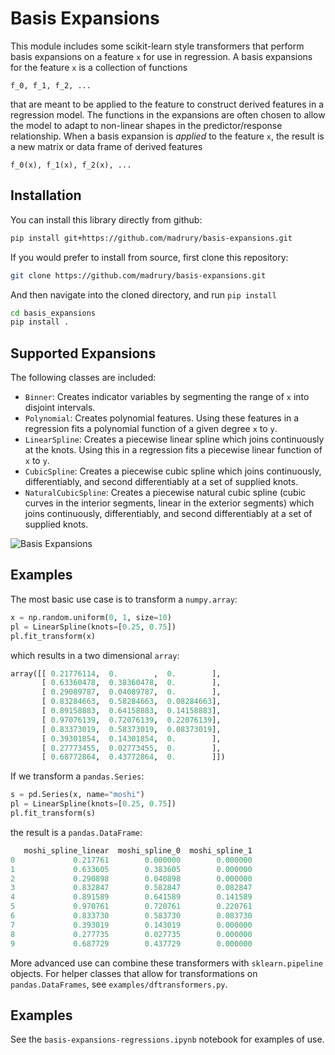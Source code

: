 # Basis Expansions

This module includes some scikit-learn style transformers that perform basis expansions on a feature `x` for use in regression. A basis expansions for the feature `x` is
a collection of functions

    f_0, f_1, f_2, ...

that are meant to be applied to the feature to construct derived features in a
regression model.  The functions in the expansions are often chosen to allow
the model to adapt to non-linear shapes in the predictor/response relationship.
When a basis expansion is *applied* to the feature `x`, the result is a new
matrix or data frame of derived features

    f_0(x), f_1(x), f_2(x), ...

## Installation

You can install this library directly from github:

```bash
pip install git+https://github.com/madrury/basis-expansions.git
```

If you would prefer to install from source, first clone this repository:

```bash
git clone https://github.com/madrury/basis-expansions.git
```

And then navigate into the cloned directory, and run `pip install`

```bash
cd basis_expansions
pip install .
```

## Supported Expansions

The following classes are included:

  - `Binner`: Creates indicator variables by segmenting the range of `x` into disjoint intervals.
  - `Polynomial`: Creates polynomial features.  Using these features in a regression fits a polynomial function of a given degree `x` to `y`.
  - `LinearSpline`: Creates a piecewise linear spline which joins continuously at the knots.  Using this in a regression fits a piecewise linear function of `x` to `y`.
  - `CubicSpline`: Creates a piecewise cubic spline which joins continuously, differentiably, and second differentiably at a set of supplied knots.
  - `NaturalCubicSpline`: Creates a piecewise natural cubic spline (cubic curves in the interior segments, linear in the exterior segments) which joins continuously, differentiably, and second differentiably at a set of supplied knots.

![Basis Expansions](examples/img/basis-expansions.png)


## Examples

The most basic use case is to transform a `numpy.array`:

```python
x = np.random.uniform(0, 1, size=10)
pl = LinearSpline(knots=[0.25, 0.75])
pl.fit_transform(x)
```

which results in a two dimensional `array`:

```python
array([[ 0.21776114,  0.        ,  0.        ],
       [ 0.63360478,  0.38360478,  0.        ],
       [ 0.29089787,  0.04089787,  0.        ],
       [ 0.83284663,  0.58284663,  0.08284663],
       [ 0.89158883,  0.64158883,  0.14158883],
       [ 0.97076139,  0.72076139,  0.22076139],
       [ 0.83373019,  0.58373019,  0.08373019],
       [ 0.39301854,  0.14301854,  0.        ],
       [ 0.27773455,  0.02773455,  0.        ],
       [ 0.68772864,  0.43772864,  0.        ]])
```

If we transform a `pandas.Series`:

```python
s = pd.Series(x, name="moshi")
pl = LinearSpline(knots=[0.25, 0.75])
pl.fit_transform(s)
```

the result is a `pandas.DataFrame`:

```python
   moshi_spline_linear  moshi_spline_0  moshi_spline_1
0             0.217761        0.000000        0.000000
1             0.633605        0.383605        0.000000
2             0.290898        0.040898        0.000000
3             0.832847        0.582847        0.082847
4             0.891589        0.641589        0.141589
5             0.970761        0.720761        0.220761
6             0.833730        0.583730        0.083730
7             0.393019        0.143019        0.000000
8             0.277735        0.027735        0.000000
9             0.687729        0.437729        0.000000
```

More advanced use can combine these transformers with `sklearn.pipeline` objects.  For helper classes that allow for transformations on `pandas.DataFrames`, see `examples/dftransformers.py`.


## Examples

See the `basis-expansions-regressions.ipynb` notebook for examples of use.
